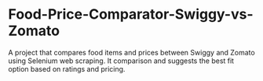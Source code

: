 # Food-Price-Comparator-Swiggy-vs-Zomato
A project that compares food items and prices between Swiggy and Zomato using Selenium web scraping. It comparison and suggests the best fit option based on ratings and pricing.

